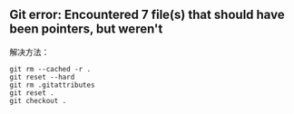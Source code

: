 ## Git error: Encountered 7 file(s) that should have been pointers, but weren't
解决方法：
```
git rm --cached -r .
git reset --hard
git rm .gitattributes
git reset .
git checkout .
```

